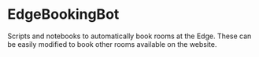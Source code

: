 # EdgeBookingBot
 Scripts and notebooks to automatically book rooms at the Edge. These can be easily modified to book other rooms available on the website.